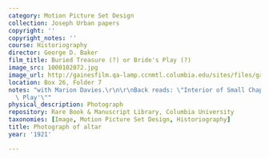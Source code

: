 ```yaml
---
category: Motion Picture Set Design
collection: Joseph Urban papers
copyright: ''
copyright_notes: ''
course: Historiography
director: George D. Baker
film_title: Buried Treasure (?) or Bride's Play (?)
image_src: 1000102072.jpg
image_url: http://gainesfilm.qa-lamp.ccnmtl.columbia.edu/sites/files/gainesfilm/images/1000102072.jpg
location: Box 26, Folder 7
notes: "with Marion Davies.\r\n\r\nBack reads: \"Interior of Small Chapel - 'Bride's\
  \ Play'\""
physical_description: Photograph
repository: Rare Book & Manuscript Library, Columbia University
taxonomies: [Image, Motion Picture Set Design, Historiography]
title: Photograph of altar
year: '1921'

---
```


